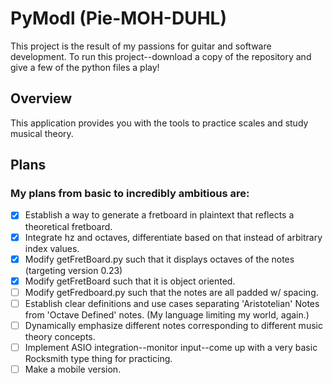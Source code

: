 # PyModl (Pie-MOH-DUHL)
This project is the result of my passions for guitar and software development. To run this project--download a copy of the repository and give a few of the python files a play!

## Overview
This application provides you with the tools to practice scales and study musical theory.

## Plans
### My plans from basic to incredibly ambitious are:
 - [x] Establish a way to generate a fretboard in plaintext that reflects a theoretical fretboard.
 - [x] Integrate hz and octaves, differentiate based on that instead of arbitrary index values.
 - [X] Modify getFretBoard.py such that it displays octaves of the notes (targeting version 0.23)
 - [X] Modify getFretBoard such that it is object oriented.
 - [ ] Modify getFredboard.py such that the notes are all padded w/ spacing.
 - [ ] Establish clear definitions and use cases separating 'Aristotelian' Notes from 'Octave Defined' notes. (My language limiting my world, again.)
 - [ ] Dynamically emphasize different notes corresponding to different music theory concepts.
 - [ ] Implement ASIO integration--monitor input--come up with a very basic Rocksmith type thing for practicing.
 - [ ] Make a mobile version.
